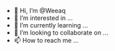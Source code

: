 - 👋 Hi, I’m @Weeaq
- 👀 I’m interested in ...
- 🌱 I’m currently learning ...
- 💞️ I’m looking to collaborate on ...
- 📫 How to reach me ...

<!---
Weeaq/Weeaq is a ✨ special ✨ repository because its `README.md` (this file) appears on your GitHub profile.
You can click the Preview link to take a look at your changes.
--->
